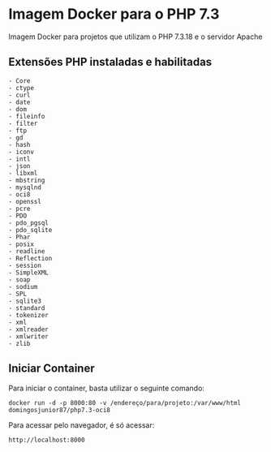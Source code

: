 # Imagem Docker para o PHP 7.3

Imagem Docker para projetos que utilizam o PHP 7.3.18 e o servidor Apache

## Extensões PHP instaladas e habilitadas
    - Core
    - ctype
    - curl
    - date
    - dom
    - fileinfo
    - filter
    - ftp
    - gd
    - hash
    - iconv
    - intl
    - json
    - libxml
    - mbstring
    - mysqlnd
    - oci8
    - openssl
    - pcre
    - PDO
    - pdo_pgsql
    - pdo_sqlite
    - Phar
    - posix
    - readline
    - Reflection
    - session
    - SimpleXML
    - soap
    - sodium
    - SPL
    - sqlite3
    - standard
    - tokenizer
    - xml
    - xmlreader
    - xmlwriter
    - zlib

## Iniciar Container
Para iniciar o container, basta utilizar o seguinte comando:

    docker run -d -p 8000:80 -v /endereço/para/projeto:/var/www/html domingosjunior87/php7.3-oci8

Para acessar pelo navegador, é só acessar:

    http://localhost:8000
